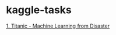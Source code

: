 # kaggle-tasks

[1. Titanic - Machine Learning from Disaster](https://github.com/crismunoz/kaggle-tasks/tree/main/titanic-machine-learning-from-disaster-training)
